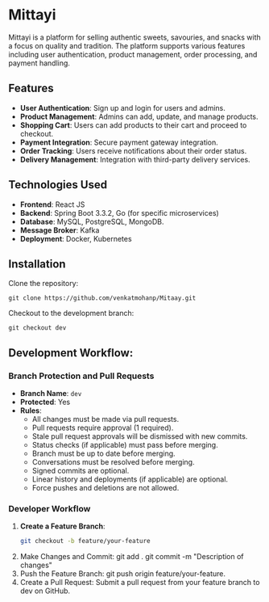 # Mittayi

Mittayi is a platform for selling authentic sweets, savouries, and snacks with a focus on quality and tradition. The platform supports various features including user authentication, product management, order processing, and payment handling.

## Features

- **User Authentication**: Sign up and login for users and admins.
- **Product Management**: Admins can add, update, and manage products.
- **Shopping Cart**: Users can add products to their cart and proceed to checkout.
- **Payment Integration**: Secure payment gateway integration.
- **Order Tracking**: Users receive notifications about their order status.
- **Delivery Management**: Integration with third-party delivery services.

## Technologies Used

- **Frontend**: React JS
- **Backend**: Spring Boot 3.3.2, Go (for specific microservices)
- **Database**: MySQL, PostgreSQL, MongoDB.
- **Message Broker**: Kafka
- **Deployment**: Docker, Kubernetes

## Installation

Clone the repository:

	git clone https://github.com/venkatmohanp/Mitaay.git

Checkout to the development branch:

	git checkout dev


## Development Workflow:

### Branch Protection and Pull Requests

- **Branch Name**: `dev`
- **Protected**: Yes
- **Rules**:
  - All changes must be made via pull requests.
  - Pull requests require approval (1 required).
  - Stale pull request approvals will be dismissed with new commits.
  - Status checks (if applicable) must pass before merging.
  - Branch must be up to date before merging.
  - Conversations must be resolved before merging.
  - Signed commits are optional.
  - Linear history and deployments (if applicable) are optional.
  - Force pushes and deletions are not allowed.

### Developer Workflow

1. **Create a Feature Branch**:
   ```bash
   git checkout -b feature/your-feature
2. Make Changes and Commit:
	git add .
	git commit -m "Description of changes"
3. Push the Feature Branch:
	git push origin feature/your-feature.
4. Create a Pull Request:
	Submit a pull request from your feature branch to dev on GitHub.

